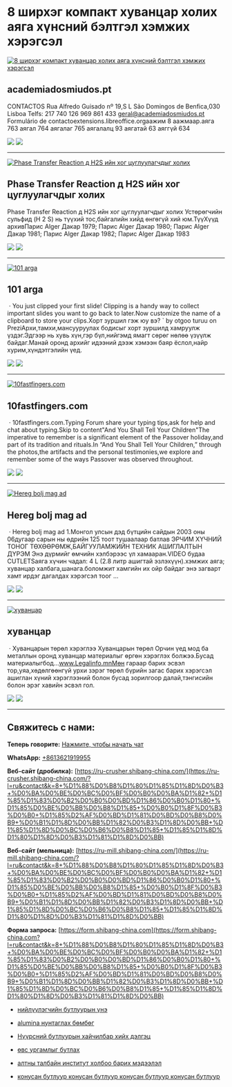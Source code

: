 # 8 ширхэг компакт хуванцар холих аяга хүнсний бэлтгэл хэмжих хэрэгсэл

<a href="https://swt.shibang-china.com/?l=ru&img&k=8+%D1%88%D0%B8%D1%80%D1%85%D1%8D%D0%B3+%D0%BA%D0%BE%D0%BC%D0%BF%D0%B0%D0%BA%D1%82+%D1%85%D1%83%D0%B2%D0%B0%D0%BD%D1%86%D0%B0%D1%80+%D1%85%D0%BE%D0%BB%D0%B8%D1%85+%D0%B0%D1%8F%D0%B3%D0%B0+%D1%85%D2%AF%D0%BD%D1%81%D0%BD%D0%B8%D0%B9+%D0%B1%D1%8D%D0%BB%D1%82%D0%B3%D1%8D%D0%BB+%D1%85%D1%8D%D0%BC%D0%B6%D0%B8%D1%85+%D1%85%D1%8D%D1%80%D1%8D%D0%B3%D1%81%D1%8D%D0%BB" target="_blank">![8 ширхэг компакт хуванцар холих аяга хүнсний бэлтгэл хэмжих хэрэгсэл](http://static.shibang-china.com/all-800x300/103.jpg)</a>

## academiadosmiudos.pt
CONTACTOS Rua Alfredo Guisado n&#186; 19,S L S&#227;o Domingos de Benfica,030 Lisboa Telfs: 217 740 126 969 861 433 geral@academiadosmiudos.pt Formul&#225;rio de contactoextensions.libreoffice.orgаажим 8 аажмаар.аяга 763 аягал 764 аягалаг 765 аягалалц 93 аягатай 63 аяггүй 634


<a href="https://whatsapp.shibangsoft.com/WhatsApp.php" target="_blank" title="WhatsApp">![](http://static.shibang-china.com/icon/whatsapp.png)</a> <a href="https://swt.shibang-china.com/?l=ru&icon&k=8+%D1%88%D0%B8%D1%80%D1%85%D1%8D%D0%B3+%D0%BA%D0%BE%D0%BC%D0%BF%D0%B0%D0%BA%D1%82+%D1%85%D1%83%D0%B2%D0%B0%D0%BD%D1%86%D0%B0%D1%80+%D1%85%D0%BE%D0%BB%D0%B8%D1%85+%D0%B0%D1%8F%D0%B3%D0%B0+%D1%85%D2%AF%D0%BD%D1%81%D0%BD%D0%B8%D0%B9+%D0%B1%D1%8D%D0%BB%D1%82%D0%B3%D1%8D%D0%BB+%D1%85%D1%8D%D0%BC%D0%B6%D0%B8%D1%85+%D1%85%D1%8D%D1%80%D1%8D%D0%B3%D1%81%D1%8D%D0%BB" target="_blank">![](http://static.shibang-china.com/icon/chat-ru.png)</a>

---

<a href="https://swt.shibang-china.com/?l=ru&img&k=8+%D1%88%D0%B8%D1%80%D1%85%D1%8D%D0%B3+%D0%BA%D0%BE%D0%BC%D0%BF%D0%B0%D0%BA%D1%82+%D1%85%D1%83%D0%B2%D0%B0%D0%BD%D1%86%D0%B0%D1%80+%D1%85%D0%BE%D0%BB%D0%B8%D1%85+%D0%B0%D1%8F%D0%B3%D0%B0+%D1%85%D2%AF%D0%BD%D1%81%D0%BD%D0%B8%D0%B9+%D0%B1%D1%8D%D0%BB%D1%82%D0%B3%D1%8D%D0%BB+%D1%85%D1%8D%D0%BC%D0%B6%D0%B8%D1%85+%D1%85%D1%8D%D1%80%D1%8D%D0%B3%D1%81%D1%8D%D0%BB" target="_blank">![Phase Transfer Reaction д H2S ийн хог цуглуулагчдыг холих](http://static.shibang-china.com/all-800x300/1190.jpg)</a>

## Phase Transfer Reaction д H2S ийн хог цуглуулагчдыг холих
Phase Transfer Reaction д H2S ийн хог цуглуулагчдыг холих Устөрөгчийн сульфид (H 2 S) нь түүхий тос,байгалийн хийд өнгөгүй хий юм.ТүүХүүд архивПарис Alger Дакар 1979; Парис Alger Дакар 1980; Парис Alger Дакар 1981; Парис Alger Дакар 1982; Парис Alger Дакар 1983


<a href="https://whatsapp.shibangsoft.com/WhatsApp.php" target="_blank" title="WhatsApp">![](http://static.shibang-china.com/icon/whatsapp.png)</a> <a href="https://swt.shibang-china.com/?l=ru&icon&k=8+%D1%88%D0%B8%D1%80%D1%85%D1%8D%D0%B3+%D0%BA%D0%BE%D0%BC%D0%BF%D0%B0%D0%BA%D1%82+%D1%85%D1%83%D0%B2%D0%B0%D0%BD%D1%86%D0%B0%D1%80+%D1%85%D0%BE%D0%BB%D0%B8%D1%85+%D0%B0%D1%8F%D0%B3%D0%B0+%D1%85%D2%AF%D0%BD%D1%81%D0%BD%D0%B8%D0%B9+%D0%B1%D1%8D%D0%BB%D1%82%D0%B3%D1%8D%D0%BB+%D1%85%D1%8D%D0%BC%D0%B6%D0%B8%D1%85+%D1%85%D1%8D%D1%80%D1%8D%D0%B3%D1%81%D1%8D%D0%BB" target="_blank">![](http://static.shibang-china.com/icon/chat-ru.png)</a>

---

<a href="https://swt.shibang-china.com/?l=ru&img&k=8+%D1%88%D0%B8%D1%80%D1%85%D1%8D%D0%B3+%D0%BA%D0%BE%D0%BC%D0%BF%D0%B0%D0%BA%D1%82+%D1%85%D1%83%D0%B2%D0%B0%D0%BD%D1%86%D0%B0%D1%80+%D1%85%D0%BE%D0%BB%D0%B8%D1%85+%D0%B0%D1%8F%D0%B3%D0%B0+%D1%85%D2%AF%D0%BD%D1%81%D0%BD%D0%B8%D0%B9+%D0%B1%D1%8D%D0%BB%D1%82%D0%B3%D1%8D%D0%BB+%D1%85%D1%8D%D0%BC%D0%B6%D0%B8%D1%85+%D1%85%D1%8D%D1%80%D1%8D%D0%B3%D1%81%D1%8D%D0%BB" target="_blank">![101 arga](http://static.shibang-china.com/all-800x300/1396.jpg)</a>

## 101 arga
&nbsp;&#0183;&#32;You just clipped your first slide! Clipping is a handy way to collect important slides you want to go back to later.Now customize the name of a clipboard to store your clips.Хорт зуршил гэж юу вэ? ` by otgoo turuu on PreziАрхи,тамхи,мансууруулах бодисыг хорт зуршилд хамруулж үздэг.Эдгээр нь хувь хүн,гэр бүл,нийгэмд ямагт сөрөг нөлөө үзүүлж байдаг.Манай оронд архийг идээний дээж хэмээн баяр ёслол,найр хурим,хүндэтгэлийн үед.


<a href="https://whatsapp.shibangsoft.com/WhatsApp.php" target="_blank" title="WhatsApp">![](http://static.shibang-china.com/icon/whatsapp.png)</a> <a href="https://swt.shibang-china.com/?l=ru&icon&k=8+%D1%88%D0%B8%D1%80%D1%85%D1%8D%D0%B3+%D0%BA%D0%BE%D0%BC%D0%BF%D0%B0%D0%BA%D1%82+%D1%85%D1%83%D0%B2%D0%B0%D0%BD%D1%86%D0%B0%D1%80+%D1%85%D0%BE%D0%BB%D0%B8%D1%85+%D0%B0%D1%8F%D0%B3%D0%B0+%D1%85%D2%AF%D0%BD%D1%81%D0%BD%D0%B8%D0%B9+%D0%B1%D1%8D%D0%BB%D1%82%D0%B3%D1%8D%D0%BB+%D1%85%D1%8D%D0%BC%D0%B6%D0%B8%D1%85+%D1%85%D1%8D%D1%80%D1%8D%D0%B3%D1%81%D1%8D%D0%BB" target="_blank">![](http://static.shibang-china.com/icon/chat-ru.png)</a>

---

<a href="https://swt.shibang-china.com/?l=ru&img&k=8+%D1%88%D0%B8%D1%80%D1%85%D1%8D%D0%B3+%D0%BA%D0%BE%D0%BC%D0%BF%D0%B0%D0%BA%D1%82+%D1%85%D1%83%D0%B2%D0%B0%D0%BD%D1%86%D0%B0%D1%80+%D1%85%D0%BE%D0%BB%D0%B8%D1%85+%D0%B0%D1%8F%D0%B3%D0%B0+%D1%85%D2%AF%D0%BD%D1%81%D0%BD%D0%B8%D0%B9+%D0%B1%D1%8D%D0%BB%D1%82%D0%B3%D1%8D%D0%BB+%D1%85%D1%8D%D0%BC%D0%B6%D0%B8%D1%85+%D1%85%D1%8D%D1%80%D1%8D%D0%B3%D1%81%D1%8D%D0%BB" target="_blank">![10fastfingers.com](http://static.shibang-china.com/all-800x300/1377.jpg)</a>

## 10fastfingers.com
&nbsp;&#0183;&#32;10fastfingers.com.Typing Forum share your typing tips,ask for help and chat about typing.Skip to content&quot;And You Shall Tell Your Children&quot;The imperative to remember is a significant element of the Passover holiday,and part of its tradition and rituals.In “And You Shall Tell Your Children,” through the photos,the artifacts and the personal testimonies,we explore and remember some of the ways Passover was observed throughout.


<a href="https://whatsapp.shibangsoft.com/WhatsApp.php" target="_blank" title="WhatsApp">![](http://static.shibang-china.com/icon/whatsapp.png)</a> <a href="https://swt.shibang-china.com/?l=ru&icon&k=8+%D1%88%D0%B8%D1%80%D1%85%D1%8D%D0%B3+%D0%BA%D0%BE%D0%BC%D0%BF%D0%B0%D0%BA%D1%82+%D1%85%D1%83%D0%B2%D0%B0%D0%BD%D1%86%D0%B0%D1%80+%D1%85%D0%BE%D0%BB%D0%B8%D1%85+%D0%B0%D1%8F%D0%B3%D0%B0+%D1%85%D2%AF%D0%BD%D1%81%D0%BD%D0%B8%D0%B9+%D0%B1%D1%8D%D0%BB%D1%82%D0%B3%D1%8D%D0%BB+%D1%85%D1%8D%D0%BC%D0%B6%D0%B8%D1%85+%D1%85%D1%8D%D1%80%D1%8D%D0%B3%D1%81%D1%8D%D0%BB" target="_blank">![](http://static.shibang-china.com/icon/chat-ru.png)</a>

---

<a href="https://swt.shibang-china.com/?l=ru&img&k=8+%D1%88%D0%B8%D1%80%D1%85%D1%8D%D0%B3+%D0%BA%D0%BE%D0%BC%D0%BF%D0%B0%D0%BA%D1%82+%D1%85%D1%83%D0%B2%D0%B0%D0%BD%D1%86%D0%B0%D1%80+%D1%85%D0%BE%D0%BB%D0%B8%D1%85+%D0%B0%D1%8F%D0%B3%D0%B0+%D1%85%D2%AF%D0%BD%D1%81%D0%BD%D0%B8%D0%B9+%D0%B1%D1%8D%D0%BB%D1%82%D0%B3%D1%8D%D0%BB+%D1%85%D1%8D%D0%BC%D0%B6%D0%B8%D1%85+%D1%85%D1%8D%D1%80%D1%8D%D0%B3%D1%81%D1%8D%D0%BB" target="_blank">![Hereg bolj mag ad](http://static.shibang-china.com/all-800x300/1100.jpg)</a>

## Hereg bolj mag ad
&nbsp;&#0183;&#32;Hereg bolj mag ad 1.Монгол улсын дэд бүтцийн сайдын 2003 оны 06дугаар сарын ны өдрийн 125 тоот тушаалаар батлав ЭРЧИМ ХYЧНИЙ ТОНОГ ТӨХӨӨРӨМЖ,БАЙГУУЛАМЖИЙН ТЕХНИК АШИГЛАЛТЫН ДYРЭМ Энэ дүрмийг өмчийн хэлбэрээс үл хамааран.VIDEO будаа CUTLETSаяга хүчин чадал: 4 L (2.8 литр ашигтай эзлэхүүн).хэмжих аяга; хуванцар халбага,шанага.боломжит хамгийн их ойр байдаг энэ загварт хамт ирдэг дагалдах хэрэгсэл тоог …


<a href="https://whatsapp.shibangsoft.com/WhatsApp.php" target="_blank" title="WhatsApp">![](http://static.shibang-china.com/icon/whatsapp.png)</a> <a href="https://swt.shibang-china.com/?l=ru&icon&k=8+%D1%88%D0%B8%D1%80%D1%85%D1%8D%D0%B3+%D0%BA%D0%BE%D0%BC%D0%BF%D0%B0%D0%BA%D1%82+%D1%85%D1%83%D0%B2%D0%B0%D0%BD%D1%86%D0%B0%D1%80+%D1%85%D0%BE%D0%BB%D0%B8%D1%85+%D0%B0%D1%8F%D0%B3%D0%B0+%D1%85%D2%AF%D0%BD%D1%81%D0%BD%D0%B8%D0%B9+%D0%B1%D1%8D%D0%BB%D1%82%D0%B3%D1%8D%D0%BB+%D1%85%D1%8D%D0%BC%D0%B6%D0%B8%D1%85+%D1%85%D1%8D%D1%80%D1%8D%D0%B3%D1%81%D1%8D%D0%BB" target="_blank">![](http://static.shibang-china.com/icon/chat-ru.png)</a>

---

<a href="https://swt.shibang-china.com/?l=ru&img&k=8+%D1%88%D0%B8%D1%80%D1%85%D1%8D%D0%B3+%D0%BA%D0%BE%D0%BC%D0%BF%D0%B0%D0%BA%D1%82+%D1%85%D1%83%D0%B2%D0%B0%D0%BD%D1%86%D0%B0%D1%80+%D1%85%D0%BE%D0%BB%D0%B8%D1%85+%D0%B0%D1%8F%D0%B3%D0%B0+%D1%85%D2%AF%D0%BD%D1%81%D0%BD%D0%B8%D0%B9+%D0%B1%D1%8D%D0%BB%D1%82%D0%B3%D1%8D%D0%BB+%D1%85%D1%8D%D0%BC%D0%B6%D0%B8%D1%85+%D1%85%D1%8D%D1%80%D1%8D%D0%B3%D1%81%D1%8D%D0%BB" target="_blank">![хуванцар](http://static.shibang-china.com/all-800x300/942.jpg)</a>

## хуванцар
&nbsp;&#0183;&#32;Хуванцарын төрөл хэрэглээ Хуванцарын төрөл Орчин үед мод ба металлын оронд хуванцар материалыг өргөн хэрэглэх болжээ.Бусад материалыгбод…www.Legalinfo.mnМөн гараар барих эсвэл тор,уяа,хөдөлгөөнгүй урхи зэрэг төрөл бүрийн загас барих хэрэгсэл ашиглан хүний хэрэглээний болон бусад зорилгоор далай,тэнгисийн болон эрэг хавийн эсвэл гол.


<a href="https://whatsapp.shibangsoft.com/WhatsApp.php" target="_blank" title="WhatsApp">![](http://static.shibang-china.com/icon/whatsapp.png)</a> <a href="https://swt.shibang-china.com/?l=ru&icon&k=8+%D1%88%D0%B8%D1%80%D1%85%D1%8D%D0%B3+%D0%BA%D0%BE%D0%BC%D0%BF%D0%B0%D0%BA%D1%82+%D1%85%D1%83%D0%B2%D0%B0%D0%BD%D1%86%D0%B0%D1%80+%D1%85%D0%BE%D0%BB%D0%B8%D1%85+%D0%B0%D1%8F%D0%B3%D0%B0+%D1%85%D2%AF%D0%BD%D1%81%D0%BD%D0%B8%D0%B9+%D0%B1%D1%8D%D0%BB%D1%82%D0%B3%D1%8D%D0%BB+%D1%85%D1%8D%D0%BC%D0%B6%D0%B8%D1%85+%D1%85%D1%8D%D1%80%D1%8D%D0%B3%D1%81%D1%8D%D0%BB" target="_blank">![](http://static.shibang-china.com/icon/chat-ru.png)</a>

---
## Свяжитесь с нами:

**Теперь говорите:** [Нажмите, чтобы начать чат](https://swt.shibang-china.com?l=ru&contact&k=8+%D1%88%D0%B8%D1%80%D1%85%D1%8D%D0%B3+%D0%BA%D0%BE%D0%BC%D0%BF%D0%B0%D0%BA%D1%82+%D1%85%D1%83%D0%B2%D0%B0%D0%BD%D1%86%D0%B0%D1%80+%D1%85%D0%BE%D0%BB%D0%B8%D1%85+%D0%B0%D1%8F%D0%B3%D0%B0+%D1%85%D2%AF%D0%BD%D1%81%D0%BD%D0%B8%D0%B9+%D0%B1%D1%8D%D0%BB%D1%82%D0%B3%D1%8D%D0%BB+%D1%85%D1%8D%D0%BC%D0%B6%D0%B8%D1%85+%D1%85%D1%8D%D1%80%D1%8D%D0%B3%D1%81%D1%8D%D0%BB)

**WhatsApp:**  [+8613621919955](https://whatsapp.shibangsoft.com/WhatsApp.php)

**Веб-сайт (дробилка):** [https://ru-crusher.shibang-china.com/](https://ru-crusher.shibang-china.com/?l=ru&contact&k=8+%D1%88%D0%B8%D1%80%D1%85%D1%8D%D0%B3+%D0%BA%D0%BE%D0%BC%D0%BF%D0%B0%D0%BA%D1%82+%D1%85%D1%83%D0%B2%D0%B0%D0%BD%D1%86%D0%B0%D1%80+%D1%85%D0%BE%D0%BB%D0%B8%D1%85+%D0%B0%D1%8F%D0%B3%D0%B0+%D1%85%D2%AF%D0%BD%D1%81%D0%BD%D0%B8%D0%B9+%D0%B1%D1%8D%D0%BB%D1%82%D0%B3%D1%8D%D0%BB+%D1%85%D1%8D%D0%BC%D0%B6%D0%B8%D1%85+%D1%85%D1%8D%D1%80%D1%8D%D0%B3%D1%81%D1%8D%D0%BB)

**Веб-сайт (мельница):** [https://ru-mill.shibang-china.com/](https://ru-mill.shibang-china.com/?l=ru&contact&k=8+%D1%88%D0%B8%D1%80%D1%85%D1%8D%D0%B3+%D0%BA%D0%BE%D0%BC%D0%BF%D0%B0%D0%BA%D1%82+%D1%85%D1%83%D0%B2%D0%B0%D0%BD%D1%86%D0%B0%D1%80+%D1%85%D0%BE%D0%BB%D0%B8%D1%85+%D0%B0%D1%8F%D0%B3%D0%B0+%D1%85%D2%AF%D0%BD%D1%81%D0%BD%D0%B8%D0%B9+%D0%B1%D1%8D%D0%BB%D1%82%D0%B3%D1%8D%D0%BB+%D1%85%D1%8D%D0%BC%D0%B6%D0%B8%D1%85+%D1%85%D1%8D%D1%80%D1%8D%D0%B3%D1%81%D1%8D%D0%BB)

**Форма запроса:** [https://form.shibang-china.com](https://form.shibang-china.com?l=ru&contact&k=8+%D1%88%D0%B8%D1%80%D1%85%D1%8D%D0%B3+%D0%BA%D0%BE%D0%BC%D0%BF%D0%B0%D0%BA%D1%82+%D1%85%D1%83%D0%B2%D0%B0%D0%BD%D1%86%D0%B0%D1%80+%D1%85%D0%BE%D0%BB%D0%B8%D1%85+%D0%B0%D1%8F%D0%B3%D0%B0+%D1%85%D2%AF%D0%BD%D1%81%D0%BD%D0%B8%D0%B9+%D0%B1%D1%8D%D0%BB%D1%82%D0%B3%D1%8D%D0%BB+%D1%85%D1%8D%D0%BC%D0%B6%D0%B8%D1%85+%D1%85%D1%8D%D1%80%D1%8D%D0%B3%D1%81%D1%8D%D0%BB)

* [нийлүүлэгчийн бутлуурын үнэ](../127/%D0%BD%D0%B8%D0%B9%D0%BB%D2%AF%D2%AF%D0%BB%D1%8D%D0%B3%D1%87%D0%B8%D0%B9%D0%BD%20%D0%B1%D1%83%D1%82%D0%BB%D1%83%D1%83%D1%80%D1%8B%D0%BD%20%D2%AF%D0%BD%D1%8D.md)

* [alumina нунтаглах бөмбөг](../126/alumina%20%D0%BD%D1%83%D0%BD%D1%82%D0%B0%D0%B3%D0%BB%D0%B0%D1%85%20%D0%B1%D3%A9%D0%BC%D0%B1%D3%A9%D0%B3.md)

* [Нүүрсний бутлуурын хайчилбар хийх дэлгэц](../127/%D0%9D%D2%AF%D2%AF%D1%80%D1%81%D0%BD%D0%B8%D0%B9%20%D0%B1%D1%83%D1%82%D0%BB%D1%83%D1%83%D1%80%D1%8B%D0%BD%20%D1%85%D0%B0%D0%B9%D1%87%D0%B8%D0%BB%D0%B1%D0%B0%D1%80%20%D1%85%D0%B8%D0%B9%D1%85%20%D0%B4%D1%8D%D0%BB%D0%B3%D1%8D%D1%86.md)

* [өвс ургамлыг бутлах](../130/%D3%A9%D0%B2%D1%81%20%D1%83%D1%80%D0%B3%D0%B0%D0%BC%D0%BB%D1%8B%D0%B3%20%D0%B1%D1%83%D1%82%D0%BB%D0%B0%D1%85.md)

* [алтны талбайн институт холбоо барих мэдээлэл](../129/%D0%B0%D0%BB%D1%82%D0%BD%D1%8B%20%D1%82%D0%B0%D0%BB%D0%B1%D0%B0%D0%B9%D0%BD%20%D0%B8%D0%BD%D1%81%D1%82%D0%B8%D1%82%D1%83%D1%82%20%D1%85%D0%BE%D0%BB%D0%B1%D0%BE%D0%BE%20%D0%B1%D0%B0%D1%80%D0%B8%D1%85%20%D0%BC%D1%8D%D0%B4%D1%8D%D1%8D%D0%BB%D1%8D%D0%BB.md)

* [конусан бутлуур конусан бутлуур конусан бутлуур конусан бутлуур](../127/%D0%BA%D0%BE%D0%BD%D1%83%D1%81%D0%B0%D0%BD%20%D0%B1%D1%83%D1%82%D0%BB%D1%83%D1%83%D1%80%20%D0%BA%D0%BE%D0%BD%D1%83%D1%81%D0%B0%D0%BD%20%D0%B1%D1%83%D1%82%D0%BB%D1%83%D1%83%D1%80%20%D0%BA%D0%BE%D0%BD%D1%83%D1%81%D0%B0%D0%BD%20%D0%B1%D1%83%D1%82%D0%BB%D1%83%D1%83%D1%80%20%D0%BA%D0%BE%D0%BD%D1%83%D1%81%D0%B0%D0%BD%20%D0%B1%D1%83%D1%82%D0%BB%D1%83%D1%83%D1%80.md)